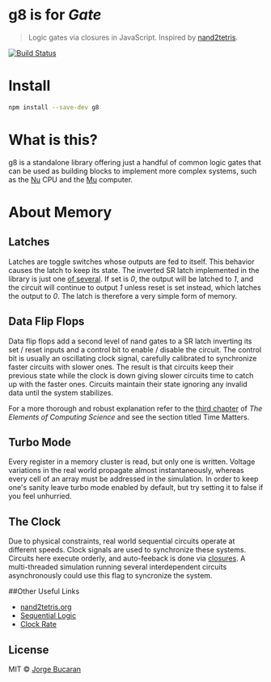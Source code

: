 # g8 is for _Gate_

> Logic gates via closures in JavaScript. Inspired by [nand2tetris][0].

[![Build Status](https://travis-ci.org/bucaran/g8.svg?branch=master)](https://travis-ci.org/bucaran/g8)

# Install

```sh
npm install --save-dev g8
```

# What is this?
g8 is a standalone library offering just a handful of common logic gates that can be used as building blocks to implement more complex systems, such as the [Nu](http://github.com/bucaran/nu) CPU and the [Mu](http://github.com/bucaran/mu) computer.

# About Memory
## Latches
Latches are toggle switches whose outputs are fed to itself. This behavior causes the latch to keep its state. The inverted SR latch implemented in the library is just one [of several][1]. If set is _0_, the output will be latched to _1_, and the circuit will continue to output _1_ unless reset is set instead, which latches the output to _0_. The latch is therefore a very simple form of memory.

## Data Flip Flops
Data flip flops add a second level of nand gates to a SR latch inverting its set / reset inputs and a control bit to enable / disable the circuit. The control bit is usually an oscillating clock signal, carefully calibrated to synchronize faster circuits with slower ones. The result is that circuits keep their previous state while the clock is down giving slower circuits time to catch up with the faster ones. Circuits maintain their state ignoring any invalid data until the system stabilizes.

For a more thorough and robust explanation refer to the [third chapter][2] of _The Elements of Computing Science_ and see the section titled Time Matters.

## Turbo Mode
Every register in a memory cluster is read, but only one is written. Voltage variations in the real world propagate almost instantaneously, whereas every cell of an array must be addressed in the simulation. In order to keep one's sanity leave turbo mode enabled by default, but try setting it to false if you feel unhurried.

## The Clock

Due to physical constraints, real world sequential circuits operate at different speeds. Clock signals are used to synchronize these systems. Circuits here execute orderly, and auto-feeback is done via [closures][5]. A multi-threaded simulation running several interdependent circuits asynchronously could use this flag to syncronize the system.

##Other Useful Links

* [nand2tetris.org][0]
* [Sequential Logic][3]
* [Clock Rate][4]

## License

MIT © [Jorge Bucaran](http://bucaran.me)

[0]: http://nand2tetris.org
[1]:  http://en.wikipedia.org/wiki/Flip-flop_(electronics)#Simple_set-reset_latches
[2]: www.nand2tetris.org/chapters/chapter%2003.pdf
[3]: http://en.wikipedia.org/wiki/Sequential_logic
[4]: http://en.wikipedia.org/wiki/Clock_rate
[5]: http://stackoverflow.com/questions/111102/how-do-javascript-closures-work
